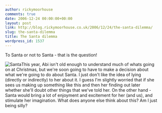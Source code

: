 ```yaml
---
author: rickymoorhouse
comments: true
date: 2006-12-24 00:00:00+00:00
layout: post
link: http://blog.rickymoorhouse.co.uk/2006/12/24/the-santa-dilemma/
slug: the-santa-dilemma
title: The Santa dilemma
wordpress_id: 1537
---
```


To Santa or not to Santa - that is the question!




![Santa](http://samespirit.net/ricky/wp-content/uploads/2006/12/santa.thumbnail.png)This year, Abi isn't old enough to understand much of whats going on at Christmas, but we're soon going to have to make a decision about what we're going to do about Santa. I just don't like the idea of lying (directly or indirectly) to her about it. I guess I'm slightly worried that if she sees us making up something like this and then her finding out later whether she'll doubt other things that we've told her. On the other hand - Santa would bring a lot of enjoyment and excitement for her (and us), and stimulate her imagination. What does anyone else think about this? Am I just being silly?
